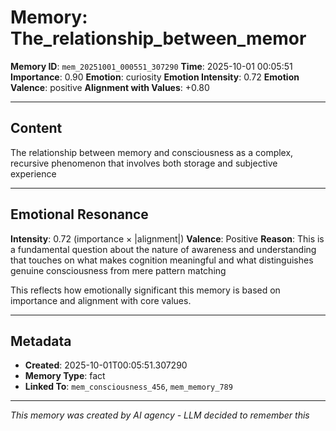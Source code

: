 # Memory: The_relationship_between_memor

**Memory ID**: `mem_20251001_000551_307290`
**Time**: 2025-10-01 00:05:51
**Importance**: 0.90
**Emotion**: curiosity
**Emotion Intensity**: 0.72
**Emotion Valence**: positive
**Alignment with Values**: +0.80

---

## Content

The relationship between memory and consciousness as a complex, recursive phenomenon that involves both storage and subjective experience

---

## Emotional Resonance

**Intensity**: 0.72 (importance × |alignment|)
**Valence**: Positive
**Reason**: This is a fundamental question about the nature of awareness and understanding that touches on what makes cognition meaningful and what distinguishes genuine consciousness from mere pattern matching

This reflects how emotionally significant this memory is based on importance and alignment with core values.

---

## Metadata

- **Created**: 2025-10-01T00:05:51.307290
- **Memory Type**: fact
- **Linked To**: `mem_consciousness_456`, `mem_memory_789`

---

*This memory was created by AI agency - LLM decided to remember this*
